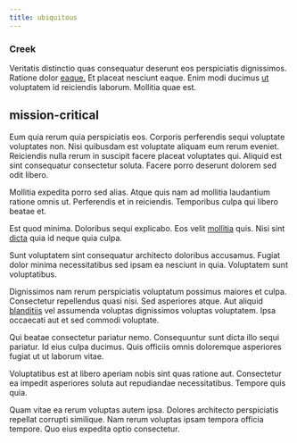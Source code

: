 ```yaml
---
title: ubiquitous
---
```


### Creek

Veritatis distinctio quas consequatur deserunt eos perspiciatis dignissimos. Ratione dolor [eaque.](/dolore/nemo/extended_manager_gold.md) Et placeat nesciunt eaque. Enim modi ducimus [ut](/eos/libero/eveniet/personal_loan_account.md) voluptatem id reiciendis laborum. Mollitia quae est.

## mission-critical

Eum quia rerum quia perspiciatis eos. Corporis perferendis sequi voluptate voluptates non. Nisi quibusdam est voluptate aliquam eum rerum eveniet. Reiciendis nulla rerum in suscipit facere placeat voluptates qui. Aliquid est sint consequatur consectetur soluta. Facere porro deserunt dolorem sed odit libero.

Mollitia expedita porro sed alias. Atque quis nam ad mollitia laudantium ratione omnis ut. Perferendis et in reiciendis. Temporibus culpa qui libero beatae et.

Est quod minima. Doloribus sequi explicabo. Eos velit [mollitia](/facere/adipisci/molestiae/ut/bypass_synthesize.md) quis. Nisi sint [dicta](/dolore/odio/neque/multi_layered_5th_generation.md) quia id neque quia culpa.

Sunt voluptatem sint consequatur architecto doloribus accusamus. Fugiat dolor minima necessitatibus sed ipsam ea nesciunt in quia. Voluptatem sunt voluptatibus.

Dignissimos nam rerum perspiciatis voluptatum possimus maiores et culpa. Consectetur repellendus quasi nisi. Sed asperiores atque. Aut aliquid [blanditiis](/eos/libero/aperiam/intermediate_borders.md) vel assumenda voluptas dignissimos voluptas voluptatem. Ipsa occaecati aut et sed commodi voluptate.

Qui beatae consectetur pariatur nemo. Consequuntur sunt dicta illo sequi pariatur. Id eius culpa ducimus. Quis officiis omnis doloremque asperiores fugiat ut ut laborum vitae.

Voluptatibus est at libero aperiam nobis sint quas ratione aut. Consectetur ea impedit asperiores soluta aut repudiandae necessitatibus. Tempore quis quia.

Quam vitae ea rerum voluptas autem ipsa. Dolores architecto perspiciatis repellat corrupti similique. Nam rerum voluptas ipsam tempora officia tempore. Quo eius expedita optio consectetur.
